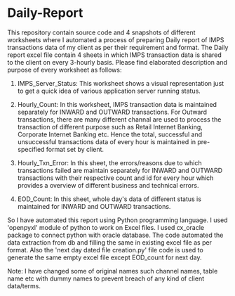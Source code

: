 # Daily-Report
This repository contain source code and 4 snapshots of different worksheets where I automated a process of preparing Daily report of IMPS transactions data 
of my client as per their requirement and format.
The Daily report excel file contain 4 sheets in which IMPS transaction data is shared to the client on every 3-hourly basis. Please find
elaborated description and purpose of every worksheet as follows:
1. IMPS_Server_Status:  This worksheet shows a visual representation just to get a quick idea of various application server running status.

2. Hourly_Count: In this worksheet, IMPS transaction data is maintained separately for INWARD and OUTWARD transactions. For Outward transactions,
there are many different channal are used to process the transaction of different purpose such as Retail Internet Banking,  Corporate Internet
Banking etc. Hence the total, successful and unsuccessful transactions data of every hour is maintained in pre-specified format set by client.

3. Hourly_Txn_Error: In this sheet, the errors/reasons due to which transactions failed are maintain separately for INWARD and OUTWARD transactions
with their respective count and id for every hour which provides a overview of different business and technical errors.

4. EOD_Count: In this sheet, whole day's data of different status is maintained for INWARD and OUTWARD transactions.

So I have automated this report using Python programming language. I used 'openpyxl' module of python to work on Excel files. I used 
cx_oracle package to connect python with oracle database. The code automated the data extraction from db and filling the same in existing 
excel file as per format. Also the 'next day dated file creation.py' file code is used to generate the same empty excel file except 
EOD_count for next day.

Note: I have changed some of original names such channel names, table name etc with dummy names to prevent breach of any kind of client
data/terms. 

